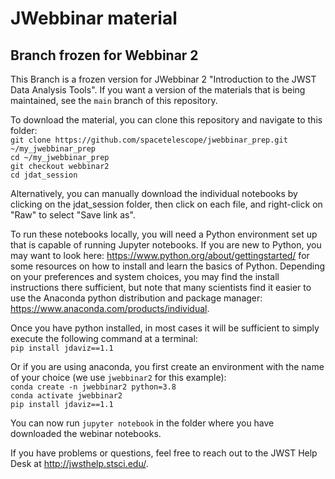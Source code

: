 # JWebbinar material

## Branch frozen for Webbinar 2

This Branch is a frozen version for JWebbinar 2 "Introduction to the JWST Data Analysis Tools". If you want a version of the materials that is being maintained, see the `main` branch of this repository.

To download the material, you can clone this repository and navigate to this folder:  
`git clone https://github.com/spacetelescope/jwebbinar_prep.git ~/my_jwebbinar_prep`  
`cd ~/my_jwebbinar_prep`  
`git checkout webbinar2`  
`cd jdat_session`  

Alternatively, you can manually download the individual notebooks by clicking on the jdat_session folder, then click on each file, and right-click on "Raw" to select "Save link as".

To run these notebooks locally, you will need a Python environment set up that is capable of running Jupyter notebooks. If you are new to Python, you may want to look here: https://www.python.org/about/gettingstarted/ for some resources on how to install and learn the basics of Python. Depending on your preferences and system choices, you may find the install instructions there sufficient, but note that many scientists find it easier to use the Anaconda python distribution and package manager: https://www.anaconda.com/products/individual.

Once you have python installed, in most cases it will be sufficient to simply execute the following command at a terminal:  
`pip install jdaviz==1.1`  

Or if you are using anaconda, you first create an environment with the name of your choice (we use `jwebbinar2` for this example):  
`conda create -n jwebbinar2 python=3.8`  
`conda activate jwebbinar2`  
`pip install jdaviz==1.1`  

You can now run `jupyter notebook` in the folder where you have downloaded the webinar notebooks.

If you have problems or questions, feel free to reach out to the JWST Help Desk at http://jwsthelp.stsci.edu/.
